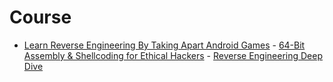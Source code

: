 # Course
- [Learn Reverse Engineering By Taking Apart Android Games](https://www.udemy.com/course/learn-reverse-engineering-through-android-games/) - [64-Bit Assembly &amp; Shellcoding for Ethical Hackers](https://www.udemy.com/course/64-bit-assembly-shellcoding-for-ethical-hackers/) - [Reverse Engineering Deep Dive]()
